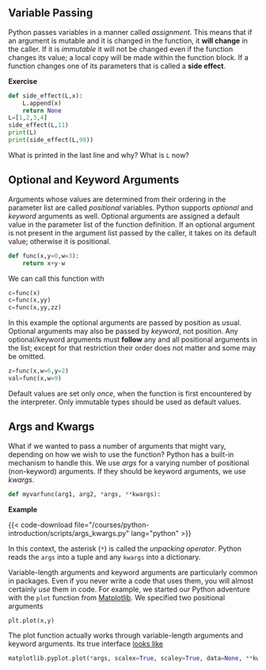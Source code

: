 ## Variable Passing

Python passes variables in a manner called _assignment_. This means that if an argument is mutable and it is changed in the function, it __will change__ in the caller.  If it is _immutable_ it will not be changed even if the function changes its value; a local copy will be made within the function block.  If a function changes one of its parameters that is called a __side effect__.

**Exercise**

```python
def side_effect(L,x):
    L.append(x)
    return None
L=[1,2,3,4]
side_effect(L,11)
print(L)
print(side_effect(L,99))
```
What is printed in the last line and why?  What is `L` now?

## Optional and Keyword Arguments

Arguments whose values are determined from their ordering in the parameter list are called _positional_ variables.  Python supports _optional_ and _keyword_ arguments as well.  Optional arguments are assigned a default value in the parameter list of the function definition.  If an optional argument is not present in the argument list passed by the caller, it takes on its default value; otherwise it is positional.

```python
def func(x,y=0,w=3):
    return x+y-w
```

We can call this function with

```python
c=func(x)
c=func(x,yy)
c=func(x,yy,zz)
```

In this example the optional arguments are passed by position as usual.  Optional arguments may also be passed by _keyword_, not position.  Any optional/keyword arguments must __follow__ any and all positional arguments in the list; except for that restriction their order does not matter and some may be omitted.

```python
z=func(x,w=6,y=2)
val=func(x,w=9)
```

Default values are set only _once_, when the function is first encountered by the interpreter.  Only immutable types should be used as default values.

## Args and Kwargs

What if we wanted to pass a number of arguments that might vary, depending on how we wish to use the function?  Python has a built-in mechanism to handle this.  We use _args_ for a varying number of positional (non-keyword) arguments.  If they should be keyword arguments, we use _kwargs_.

```python
def myvarfunc(arg1, arg2, *args, **kwargs):
```

**Example**

{{< code-download file="/courses/python-introduction/scripts/args_kwargs.py" lang="python" >}}

In this context, the asterisk (`*`) is called the _unpacking operator_. Python reads the `args` into a tuple and any `kwargs` into a dictionary.

Variable-length arguments and keyword arguments are particularly common in packages.  Even if you never write a code that uses them, you will almost certainly _use_ them in code. For example, we started our Python adventure with the `plot` function from [Matplotlib](/courses/python-programming-introduction/matplotlib).  We specified two positional arguments
```python
plt.plot(x,y)
```
The plot function actually works through variable-length arguments and keyword arguments. Its true interface [looks like](https://matplotlib.org/stable/api/_as_gen/matplotlib.pyplot.plot.html)
```python
matplotlib.pyplot.plot(*args, scalex=True, scaley=True, data=None, **kwargs)
```
